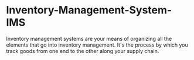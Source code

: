 # Inventory-Management-System-IMS
Inventory management systems are your means of organizing all the elements that go into inventory management. It's the process by which you track goods from one end to the other along your supply chain.
